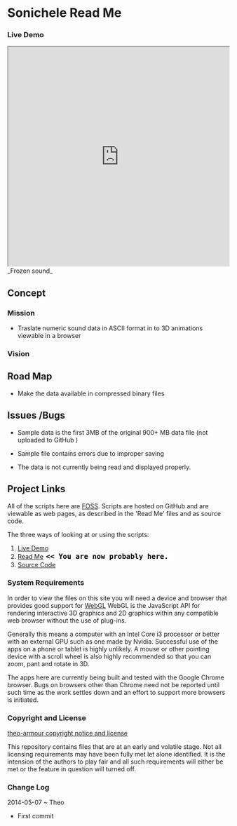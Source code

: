Sonichele Read Me
===

### Live Demo

<iframe src="http://theo-armour.github.io/cookbook/sonichele/latest/index.html" width=100% height=500px class='overview' >
There is an `iframe` here. It is not visible when viewed on github.com. To view, please go to theo-armour.github.io. See 'Project Links' just below.
</iframe>
_Frozen sound_

## Concept

### Mission 
<!-- a statement of a rationale, applicable now as well as in the future -->

* Traslate numeric sound data in ASCII format in to 3D animations viewable in a browser
  
### Vision 
<!--  a descriptive picture of a desired future state -->

<!--
## Features
-->


## Road Map

* Make the data available in compressed binary files

## Issues /Bugs

* Sample data is the first 3MB of the original 900+ MB data file (not uploaded to GitHub )
* Sample file contains errors due to improper saving

* The data is not currently being read and displayed properly.


## Project Links

All of the scripts here are [FOSS]( https://en.wikipedia.org/wiki/Free_and_open-source_software ).
Scripts are hosted on GitHub and are viewable as web pages, as described in the 'Read Me' files and as source code.

The three ways of looking at or using the scripts:

1. [Live Demo]( http://theo-armour.github.io/cookbook/sonichele/latest/index.html )  
2. [Read Me]( http://theo-armour.github.io/cookbook/sonichele/ "view the files as apps." ) <input value="<< You are now probably here." size=28 style="font:bold 12pt monospace;border-width:0;" >   
3. [Source Code]( https://github.com/theo-armour/cookbook/tree/gh-pages/sonichele/ "View the files as source code." ) <scan style=display:none ><< You are now probably here.</scan>  

### System Requirements

In order to view the files on this site you will need a device and browser that provides good support for [WebGL](http://get.webgl.org/)
WebGL is the JavaScript API for rendering interactive 3D graphics and 2D graphics within any compatible web browser without the use of plug-ins. 

Generally this means a computer with an Intel Core i3 processor or better with an external GPU such as one made by Nvidia. 
Successful use of the apps on a phone or tablet is highly unlikely. 
A mouse or other pointing device with a scroll wheel is also highly recommended so that you can zoom, pant and rotate in 3D.
 
The apps here are currently being built and tested with the Google Chrome browser. 
Bugs on browsers other than Chrome need not be reported until such time as the work settles down and an effort to support more browsers is initiated.



### Copyright and License

[theo-armour copyright notice and license]( https://github.com/theo-armour/theo-armour.github.io/blob/master/copyright-notice-and-license.md )

This repository contains files that are at an early and volatile stage. Not all licensing requirements may have been fully met let alone identified. It is the intension of the authors to play fair and all such requirements will either be met or the feature in question will turned off.

### Change Log

2014-05-07 ~ Theo

* First commit



